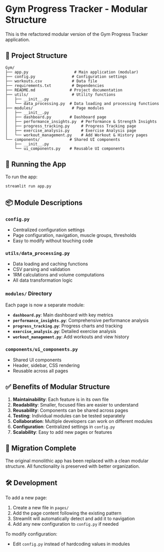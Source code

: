 # Gym Progress Tracker - Modular Structure

This is the refactored modular version of the Gym Progress Tracker application.

## 📁 Project Structure

```
Gym/
├── app.py                    # Main application (modular)
├── config.py                # Configuration settings
├── workouts.csv             # Data file
├── requirements.txt         # Dependencies
├── README.md               # Project documentation
├── utils/                   # Utility functions
│   ├── __init__.py
│   └── data_processing.py  # Data loading and processing functions
├── modules/                 # Page modules
│   ├── __init__.py
│   ├── dashboard.py        # Dashboard page
│   ├── performance_insights.py  # Performance & Strength Insights
│   ├── progress_tracking.py     # Progress Tracking page
│   ├── exercise_analysis.py     # Exercise Analysis page
│   └── workout_management.py    # Add Workout & History pages
└── components/             # Shared UI components
    ├── __init__.py
    └── ui_components.py    # Reusable UI components
```

## 🚀 Running the App

To run the app:

```bash
streamlit run app.py
```

## 📦 Module Descriptions

### `config.py`
- Centralized configuration settings
- Page configuration, navigation, muscle groups, thresholds
- Easy to modify without touching code

### `utils/data_processing.py`
- Data loading and caching functions
- CSV parsing and validation
- 1RM calculations and volume computations
- All data transformation logic

### `modules/` Directory
Each page is now a separate module:
- **`dashboard.py`**: Main dashboard with key metrics
- **`performance_insights.py`**: Comprehensive performance analysis
- **`progress_tracking.py`**: Progress charts and tracking
- **`exercise_analysis.py`**: Detailed exercise analysis
- **`workout_management.py`**: Add workouts and view history

### `components/ui_components.py`
- Shared UI components
- Header, sidebar, CSS rendering
- Reusable across all pages

## ✅ Benefits of Modular Structure

1. **Maintainability**: Each feature is in its own file
2. **Readability**: Smaller, focused files are easier to understand
3. **Reusability**: Components can be shared across pages
4. **Testing**: Individual modules can be tested separately
5. **Collaboration**: Multiple developers can work on different modules
6. **Configuration**: Centralized settings in `config.py`
7. **Scalability**: Easy to add new pages or features

## 🔄 Migration Complete

The original monolithic app has been replaced with a clean modular structure. All functionality is preserved with better organization.

## 🛠️ Development

To add a new page:
1. Create a new file in `pages/`
2. Add the page content following the existing pattern
3. Streamlit will automatically detect and add it to navigation
4. Add any new configuration to `config.py` if needed

To modify configuration:
- Edit `config.py` instead of hardcoding values in modules
